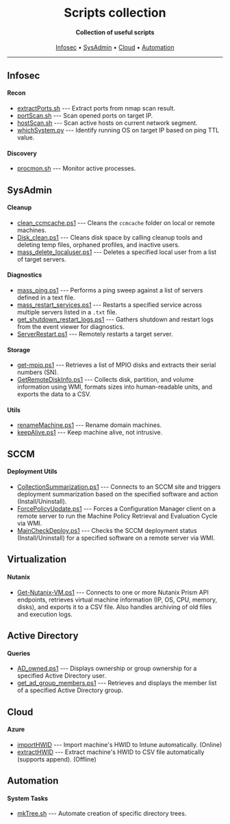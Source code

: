 <h1 align="center">
  <br>
  Scripts collection
  <br>
</h1>

<h4 align="center">Collection of useful scripts</h4>

<p align="center">
  <a href="#Infosec">Infosec</a> •
  <a href="#SysAdmin">SysAdmin</a> •
  <a href="#Cloud">Cloud</a> •
  <a href="#Automation">Automation</a>
</p>

---

## Infosec

#### Recon

- [extractPorts.sh](/Infosec/Recon/extractPorts.sh) --- Extract ports from nmap scan result.
- [portScan.sh](/Infosec/Recon/portScan.sh) --- Scan opened ports on target IP.
- [hostScan.sh](/Infosec/Recon/hostScan.sh) --- Scan active hosts on current network segment.
- [whichSystem.py](/Infosec/Recon/whichSystem.py) --- Identify running OS on target IP based on ping TTL value.

#### Discovery

- [procmon.sh](/Infosec/Discovery/procmon.sh) --- Monitor active processes.

## SysAdmin

#### Cleanup

- [clean_ccmcache.ps1](/SysAdmin/Cleanup/clean_ccmcache.ps1) --- Cleans the `ccmcache` folder on local or remote machines.
- [Disk_clean.ps1](/SysAdmin/Cleanup/Disk_clean.ps1) --- Cleans disk space by calling cleanup tools and deleting temp files, orphaned profiles, and inactive users.
- [mass_delete_localuser.ps1](/SysAdmin/Cleanup/mass_delete_localuser.ps1) --- Deletes a specified local user from a list of target servers.

#### Diagnostics

- [mass_ping.ps1](/SysAdmin/Diagnostics/mass_ping.ps1) --- Performs a ping sweep against a list of servers defined in a text file.
- [mass_restart_services.ps1](/SysAdmin/Diagnostics/mass_restart_services.ps1) --- Restarts a specified service across multiple servers listed in a `.txt` file.
- [get_shutdown_restart_logs.ps1](/SysAdmin/Diagnostics/get_shutdown_restart_logs.ps1) --- Gathers shutdown and restart logs from the event viewer for diagnostics.
- [ServerRestart.ps1](/SysAdmin/Diagnostics/ServerRestart.ps1) --- Remotely restarts a target server.

#### Storage

- [get-mpio.ps1](/SysAdmin/Storage/get-mpio.ps1) --- Retrieves a list of MPIO disks and extracts their serial numbers (SN).
- [GetRemoteDiskInfo.ps1](/SysAdmin/Storage/GetRemoteDiskInfo.ps1) --- Collects disk, partition, and volume information using WMI, formats sizes into human-readable units, and exports the data to a CSV.

#### Utils

- [renameMachine.ps1](/SysAdmin/Utils/renameMachine.ps1) --- Rename domain machines.
- [keepAlive.ps1](/SysAdmin/Utils/keepAlive.ps1) --- Keep machine alive, not intrusive.

## SCCM

#### Deployment Utils

- [CollectionSummarization.ps1](/SCCM/CollectionSummarization.ps1) --- Connects to an SCCM site and triggers deployment summarization based on the specified software and action (Install/Uninstall).
- [ForcePolicyUpdate.ps1](/SCCM/ForcePolicyUpdate.ps1) --- Forces a Configuration Manager client on a remote server to run the Machine Policy Retrieval and Evaluation Cycle via WMI.
- [MainCheckDeploy.ps1](/SCCM/MainCheckDeploy.ps1) --- Checks the SCCM deployment status (Install/Uninstall) for a specified software on a remote server via WMI.

## Virtualization

#### Nutanix

- [Get-Nutanix-VM.ps1](/Virtualization/Nutanix/Get-Nutanix-VM.ps1) --- Connects to one or more Nutanix Prism API endpoints, retrieves virtual machine information (IP, OS, CPU, memory, disks), and exports it to a CSV file. Also handles archiving of old files and execution logs.

## Active Directory

#### Queries

- [AD_owned.ps1](/ActiveDirectory/AD_owned.ps1) --- Displays ownership or group ownership for a specified Active Directory user.
- [get_ad_group_members.ps1](/ActiveDirectory/get_ad_group_members.ps1) --- Retrieves and displays the member list of a specified Active Directory group.

## Cloud

#### Azure

- [importHWID](/Cloud/Azure/importHWID) --- Import machine's HWID to Intune automatically. (Online)
- [extractHWID](/Cloud/Azure/extractHWID) --- Extract machine's HWID to CSV file automatically (supports append). (Offline)

## Automation

#### System Tasks

- [mkTree.sh](</Automation/System Tasks/mkTree.sh>) --- Automate creation of specific directory trees.
